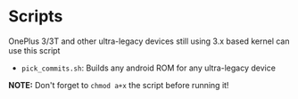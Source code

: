 Scripts
=========

OnePlus 3/3T and other ultra-legacy devices still using 3.x based kernel can use this script

* `pick_commits.sh`: Builds any android ROM for any ultra-legacy device

__NOTE:__ Don't forget to `chmod a+x` the script before running it!
